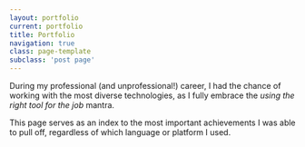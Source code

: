 ```yaml
---
layout: portfolio
current: portfolio
title: Portfolio
navigation: true
class: page-template
subclass: 'post page'
---
```


During my professional (and unprofessional!) career, I had the chance of working with the most diverse technologies, as I fully embrace the *using the right tool for the job* mantra.

This page serves as an index to the most important achievements I was able to pull off, regardless of which language or platform I used.

